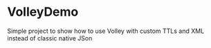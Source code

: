VolleyDemo
==========

Simple project to show how to use Volley with custom TTLs and XML instead of classic native JSon
